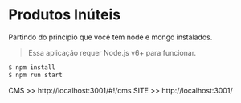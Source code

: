 # Produtos Inúteis

Partindo do princípio que você tem node e mongo instalados.
> Essa aplicação requer Node.js v6+ para funcionar.
```sh
$ npm install
$ npm run start
```

CMS >> http://localhost:3001/#!/cms
SITE >> http://localhost:3001/
